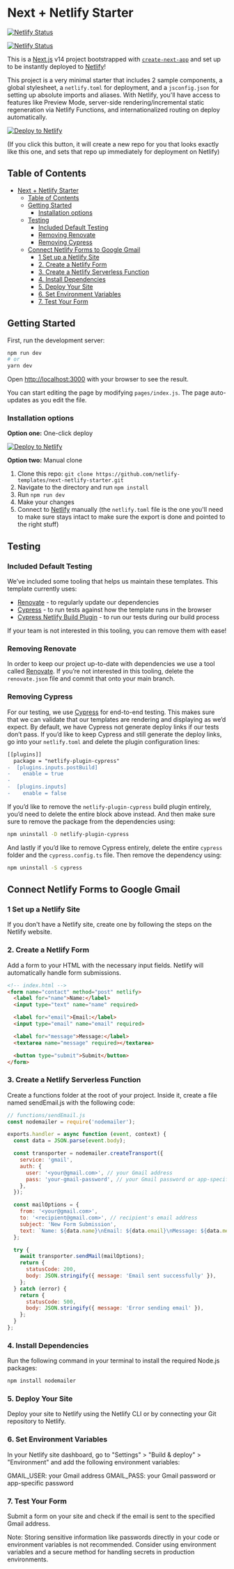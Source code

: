 
# Next + Netlify Starter

[![Netlify Status](https://api.netlify.com/api/v1/badges/4884826a-6cf3-4a44-aac5-e5903ec52424/deploy-status)](https://app.netlify.com/sites/customfades/deploys)

[![Netlify Status](https://api.netlify.com/api/v1/badges/46648482-644c-4c80-bafb-872057e51b6b/deploy-status)](https://app.netlify.com/sites/next-dev-starter/deploys)

This is a [Next.js](https://nextjs.org/) v14 project bootstrapped with [`create-next-app`](https://github.com/vercel/next.js/tree/canary/packages/create-next-app) and set up to be instantly deployed to [Netlify](https://url.netlify.com/SyTBPVamO)!

This project is a very minimal starter that includes 2 sample components, a global stylesheet, a `netlify.toml` for deployment, and a `jsconfig.json` for setting up absolute imports and aliases. With Netlify, you'll have access to features like Preview Mode, server-side rendering/incremental static regeneration via Netlify Functions, and internationalized routing on deploy automatically.

[![Deploy to Netlify](https://www.netlify.com/img/deploy/button.svg)](https://app.netlify.com/start/deploy?repository=https://github.com/netlify-templates/next-netlify-starter&utm_source=github&utm_medium=nextstarter-cs&utm_campaign=devex-cs)

(If you click this button, it will create a new repo for you that looks exactly like this one, and sets that repo up immediately for deployment on Netlify)

## Table of Contents

- [Next + Netlify Starter](#next--netlify-starter)
  - [Table of Contents](#table-of-contents)
  - [Getting Started](#getting-started)
    - [Installation options](#installation-options)
  - [Testing](#testing)
    - [Included Default Testing](#included-default-testing)
    - [Removing Renovate](#removing-renovate)
    - [Removing Cypress](#removing-cypress)
  - [Connect Netlify Forms to Google Gmail](#connect-netlify-forms-to-google-gmail)
    - [1 Set up a Netlify Site](#1-set-up-a-netlify-site)
    - [2. Create a Netlify Form](#2-create-a-netlify-form)
    - [3. Create a Netlify Serverless Function](#3-create-a-netlify-serverless-function)
    - [4. Install Dependencies](#4-install-dependencies)
    - [5. Deploy Your Site](#5-deploy-your-site)
    - [6. Set Environment Variables](#6-set-environment-variables)
    - [7. Test Your Form](#7-test-your-form)

## Getting Started

First, run the development server:

```bash
npm run dev
# or
yarn dev
```

Open [http://localhost:3000](http://localhost:3000) with your browser to see the result.

You can start editing the page by modifying `pages/index.js`. The page auto-updates as you edit the file.

### Installation options

**Option one:** One-click deploy

[![Deploy to Netlify](https://www.netlify.com/img/deploy/button.svg)](https://app.netlify.com/start/deploy?repository=https://github.com/netlify-templates/next-netlify-starter&utm_source=github&utm_medium=nextstarter-cs&utm_campaign=devex-cs)

**Option two:** Manual clone

1. Clone this repo: `git clone https://github.com/netlify-templates/next-netlify-starter.git`
2. Navigate to the directory and run `npm install`
3. Run `npm run dev`
4. Make your changes
5. Connect to [Netlify](https://url.netlify.com/Bk4UicocL) manually (the `netlify.toml` file is the one you'll need to make sure stays intact to make sure the export is done and pointed to the right stuff)

## Testing

### Included Default Testing

We’ve included some tooling that helps us maintain these templates. This template currently uses:

- [Renovate](https://www.mend.io/free-developer-tools/renovate/) - to regularly update our dependencies
- [Cypress](https://www.cypress.io/) - to run tests against how the template runs in the browser
- [Cypress Netlify Build Plugin](https://github.com/cypress-io/netlify-plugin-cypress) - to run our tests during our build process

If your team is not interested in this tooling, you can remove them with ease!

### Removing Renovate

In order to keep our project up-to-date with dependencies we use a tool called [Renovate](https://github.com/marketplace/renovate). If you’re not interested in this tooling, delete the `renovate.json` file and commit that onto your main branch.

### Removing Cypress

For our testing, we use [Cypress](https://www.cypress.io/) for end-to-end testing. This makes sure that we can validate that our templates are rendering and displaying as we’d expect. By default, we have Cypress not generate deploy links if our tests don’t pass. If you’d like to keep Cypress and still generate the deploy links, go into your `netlify.toml` and delete the plugin configuration lines:

```diff
[[plugins]]
  package = "netlify-plugin-cypress"
-  [plugins.inputs.postBuild]
-    enable = true
-
-  [plugins.inputs]
-    enable = false
```

If you’d like to remove the `netlify-plugin-cypress` build plugin entirely, you’d need to delete the entire block above instead. And then make sure sure to remove the package from the dependencies using:

```bash
npm uninstall -D netlify-plugin-cypress
```

And lastly if you’d like to remove Cypress entirely, delete the entire `cypress` folder and the `cypress.config.ts` file. Then remove the dependency using:

```bash
npm uninstall -S cypress
```

## Connect Netlify Forms to Google Gmail

### 1 Set up a Netlify Site

If you don't have a Netlify site, create one by following the steps on the Netlify website.

### 2. Create a Netlify Form

Add a form to your HTML with the necessary input fields. Netlify will automatically handle form submissions.

```html
<!-- index.html -->
<form name="contact" method="post" netlify>
  <label for="name">Name:</label>
  <input type="text" name="name" required>

  <label for="email">Email:</label>
  <input type="email" name="email" required>

  <label for="message">Message:</label>
  <textarea name="message" required></textarea>

  <button type="submit">Submit</button>
</form>
```

### 3. Create a Netlify Serverless Function

Create a functions folder at the root of your project. Inside it, create a file named sendEmail.js with the following code:

```javascript
// functions/sendEmail.js
const nodemailer = require('nodemailer');

exports.handler = async function (event, context) {
  const data = JSON.parse(event.body);

  const transporter = nodemailer.createTransport({
    service: 'gmail',
    auth: {
      user: '<your@gmail.com>', // your Gmail address
      pass: 'your-gmail-password', // your Gmail password or app-specific password
    },
  });

  const mailOptions = {
    from: '<your@gmail.com>',
    to: '<recipient@gmail.com>', // recipient's email address
    subject: 'New Form Submission',
    text: `Name: ${data.name}\nEmail: ${data.email}\nMessage: ${data.message}`,
  };

  try {
    await transporter.sendMail(mailOptions);
    return {
      statusCode: 200,
      body: JSON.stringify({ message: 'Email sent successfully' }),
    };
  } catch (error) {
    return {
      statusCode: 500,
      body: JSON.stringify({ message: 'Error sending email' }),
    };
  }
};
```

### 4. Install Dependencies

Run the following command in your terminal to install the required Node.js packages:

```bash
npm install nodemailer
```

### 5. Deploy Your Site

Deploy your site to Netlify using the Netlify CLI or by connecting your Git repository to Netlify.

### 6. Set Environment Variables

In your Netlify site dashboard, go to "Settings" > "Build & deploy" > "Environment" and add the following environment variables:

GMAIL_USER: your Gmail address
GMAIL_PASS: your Gmail password or app-specific password

### 7. Test Your Form

Submit a form on your site and check if the email is sent to the specified Gmail address.

Note: Storing sensitive information like passwords directly in your code or environment variables is not recommended. Consider using environment variables and a secure method for handling secrets in production environments.
